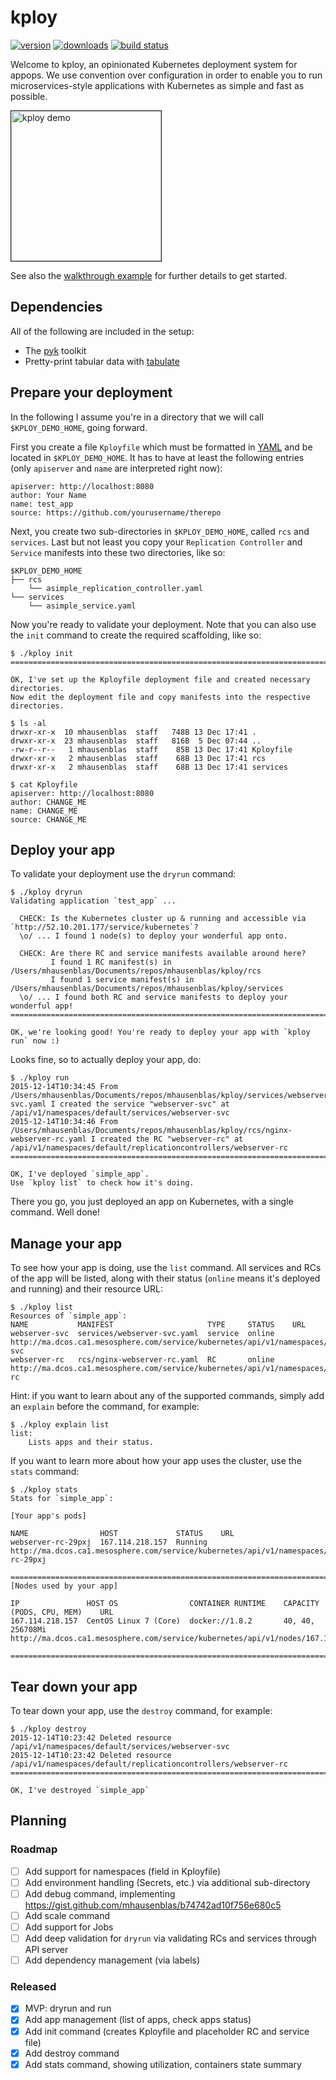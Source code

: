 # kploy

[![version](https://img.shields.io/pypi/v/kploy.svg)](https://pypi.python.org/pypi/kploy/)
[![downloads](https://img.shields.io/pypi/dm/kploy.svg)](https://pypi.python.org/pypi/kploy/)
[![build status](https://travis-ci.org/mhausenblas/kploy.svg?branch=master)](https://travis-ci.org/mhausenblas/kploy)

Welcome to kploy, an opinionated Kubernetes deployment system for appops.
We use convention over configuration in order to enable you to run 
microservices-style applications with Kubernetes as simple and fast as possible.

<a href="http://www.youtube.com/watch?feature=player_embedded&v=TJpucj4v4iE" target="_blank">
 <img src="http://img.youtube.com/vi/TJpucj4v4iE/0.jpg" alt="kploy demo" width="240" border="1" />
</a>

See also the [walkthrough example](examples.md) for further details to get started.

## Dependencies

All of the following are included in the setup:

* The [pyk](https://github.com/mhausenblas/pyk) toolkit
* Pretty-print tabular data with [tabulate](https://pypi.python.org/pypi/tabulate)

## Prepare your deployment

In the following I assume you're in a directory that we will call `$KPLOY_DEMO_HOME`, going forward.

First you create a file `Kployfile` which must be formatted in [YAML](http://yaml.org/) and be located in `$KPLOY_DEMO_HOME`.
It has to have at least the following entries (only `apiserver` and `name` are interpreted right now):

    apiserver: http://localhost:8080
    author: Your Name
    name: test_app
    source: https://github.com/yourusername/therepo

Next, you create two sub-directories in `$KPLOY_DEMO_HOME`, called `rcs` and `services`.  Last but not least you copy your
`Replication Controller` and `Service` manifests into these two directories, like so:

    $KPLOY_DEMO_HOME
    ├── rcs
        └── asimple_replication_controller.yaml
    └── services
        └── asimple_service.yaml

Now you're ready to validate your deployment. Note that you can also use the `init` command to create the required scaffolding, like so: 

    $ ./kploy init
    ================================================================================
    
    OK, I've set up the Kployfile deployment file and created necessary directories.
    Now edit the deployment file and copy manifests into the respective directories.
    
    $ ls -al
    drwxr-xr-x  10 mhausenblas  staff   748B 13 Dec 17:41 .
    drwxr-xr-x  23 mhausenblas  staff   816B  5 Dec 07:44 ..
    -rw-r--r--   1 mhausenblas  staff    85B 13 Dec 17:41 Kployfile
    drwxr-xr-x   2 mhausenblas  staff    68B 13 Dec 17:41 rcs
    drwxr-xr-x   2 mhausenblas  staff    68B 13 Dec 17:41 services
    
    $ cat Kployfile
    apiserver: http://localhost:8080
    author: CHANGE_ME
    name: CHANGE_ME
    source: CHANGE_ME

## Deploy your app

To validate your deployment use the `dryrun` command:

    $ ./kploy dryrun
    Validating application `test_app` ...

      CHECK: Is the Kubernetes cluster up & running and accessible via `http://52.10.201.177/service/kubernetes`?
      \o/ ... I found 1 node(s) to deploy your wonderful app onto.

      CHECK: Are there RC and service manifests available around here?
             I found 1 RC manifest(s) in /Users/mhausenblas/Documents/repos/mhausenblas/kploy/rcs
             I found 1 service manifest(s) in /Users/mhausenblas/Documents/repos/mhausenblas/kploy/services
      \o/ ... I found both RC and service manifests to deploy your wonderful app!
    ================================================================================

    OK, we're looking good! You're ready to deploy your app with `kploy run` now :)

Looks fine, so to actually deploy your app, do:

    $ ./kploy run
    2015-12-14T10:34:45 From /Users/mhausenblas/Documents/repos/mhausenblas/kploy/services/webserver-svc.yaml I created the service "webserver-svc" at /api/v1/namespaces/default/services/webserver-svc
    2015-12-14T10:34:46 From /Users/mhausenblas/Documents/repos/mhausenblas/kploy/rcs/nginx-webserver-rc.yaml I created the RC "webserver-rc" at /api/v1/namespaces/default/replicationcontrollers/webserver-rc
    ================================================================================

    OK, I've deployed `simple_app`.
    Use `kploy list` to check how it's doing.

There you go, you just deployed an app on Kubernetes, with a single command. Well done!

## Manage your app

To see how your app is doing, use the `list` command. All services and RCs of the app will be listed, along with their status
(`online` means it's deployed and running) and their resource URL:

    $ ./kploy list
    Resources of `simple_app`:
    NAME           MANIFEST                     TYPE     STATUS    URL
    webserver-svc  services/webserver-svc.yaml  service  online   http://ma.dcos.ca1.mesosphere.com/service/kubernetes/api/v1/namespaces/default/services/webserver-svc
    webserver-rc   rcs/nginx-webserver-rc.yaml  RC       online   http://ma.dcos.ca1.mesosphere.com/service/kubernetes/api/v1/namespaces/default/replicationcontrollers/webserver-rc

Hint: if you want to learn about any of the supported commands, simply add an `explain` before the command, for example:

    $ ./kploy explain list
    list:
        Lists apps and their status.

If you want to learn more about how your app uses the cluster, use the `stats` command:

    $ ./kploy stats
    Stats for `simple_app`:

    [Your app's pods]

    NAME                HOST             STATUS    URL
    webserver-rc-29pxj  167.114.218.157  Running   http://ma.dcos.ca1.mesosphere.com/service/kubernetes/api/v1/namespaces/default/pods/webserver-rc-29pxj

    ================================================================================
    [Nodes used by your app]

    IP               HOST OS                CONTAINER RUNTIME    CAPACITY (PODS, CPU, MEM)    URL
    167.114.218.157  CentOS Linux 7 (Core)  docker://1.8.2       40, 40, 256708Mi             http://ma.dcos.ca1.mesosphere.com/service/kubernetes/api/v1/nodes/167.114.218.157

    ================================================================================


## Tear down your app

To tear down your app, use the `destroy` command, for example:

    $ ./kploy destroy
    2015-12-14T10:23:42 Deleted resource /api/v1/namespaces/default/services/webserver-svc
    2015-12-14T10:23:42 Deleted resource /api/v1/namespaces/default/replicationcontrollers/webserver-rc
    ================================================================================
    
    OK, I've destroyed `simple_app`

## Planning

### Roadmap

- [ ] Add support for namespaces (field in Kployfile)
- [ ] Add environment handling (Secrets, etc.) via additional sub-directory
- [ ] Add debug command, implementing https://gist.github.com/mhausenblas/b74742ad10f756e680c5
- [ ] Add scale command
- [ ] Add support for Jobs
- [ ] Add deep validation for `dryrun` via validating RCs and services through API server
- [ ] Add dependency management (via labels)

### Released

- [x] MVP: dryrun and run
- [x] Add app management (list of apps, check apps status)
- [x] Add init command (creates Kployfile and placeholder RC and service file)
- [x] Add destroy command
- [x] Add stats command, showing utilization, containers state summary
